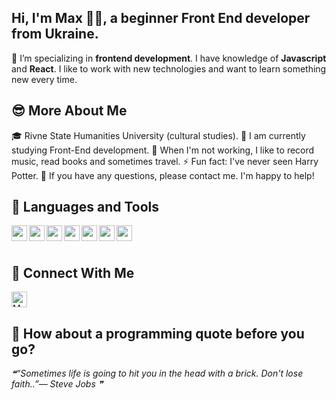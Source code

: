 ## Hi, I'm Max 💇‍♂️, a beginner Front End developer from Ukraine. 
  


🚀 I’m specializing in **frontend development**. I have knowledge of **Javascript** and **React**. I like to work with new technologies and want to learn something new every time. 

## 😎 **More About Me**

🎓 Rivne State Humanities University (cultural studies).
🌱 I am currently studying Front-End development.
🎸 When I'm not working, I like to record music, read books and sometimes travel.
⚡ Fun fact: I've never seen Harry Potter.
💬 If you have any questions, please contact me. I'm happy to help!

## 🔨 **Languages and Tools**

<div>
<img align="left" height="25px" src="https://cdn-icons-png.flaticon.com/512/5968/5968292.png">
<img align="left" height="25px" src="https://cdn.iconscout.com/icon/free/png-256/react-1-282599.png">
<img align="left" height="25px" src="https://img.icons8.com/color/48/html-5--v1.png">
<img align="left" height="25px" src="https://img.icons8.com/color/48/css3.png">
<img align="left" height="25px" src="https://img.icons8.com/nolan/64/sass.png">
<img align="left" height="25px" src="https://img.icons8.com/color/48/visual-studio-code-2019.png">
<img align="left" height="25px" src="https://img.icons8.com/color/48/figma--v1.png">
</div>

<br /><br />

<!-- Social Links -->
## 🤝 **Connect With Me**

<div>
    <a href="https://www.linkedin.com/in/maks-yuvkovetskyi/">
        <img alt="My LinkedIn" width="25px" src="https://cdn-icons-png.flaticon.com/512/174/174857.png" />
    </a>

 
</div>

## 📣 **How about a programming quote before you go?**

<!--STARTS_HERE_QUOTE_README-->
<i>❝“Sometimes life is going to hit you in the head with a brick. Don't lose faith..”— Steve Jobs   ❞</i>
<!--ENDS_HERE_QUOTE_README-->

<!-- TODOs: GitHub stats [when they get good ;)] -->
